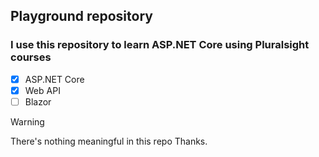 ## Playground repository
### I use this repository to learn ASP.NET Core using Pluralsight courses

- [x] ASP.NET Core
- [x] Web API
- [ ] Blazor

> [!WARNING]
> There's nothing meaningful in this repo
Thanks.
